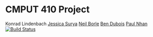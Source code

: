 CMPUT 410 Project
=================

Konrad Lindenbach
[Jessica Surya](<mailto:jsurya@ualberta.ca>)
[Neil Borle](<mailto:nborle@ualberta.ca>)
[Ben Dubois](<mailto:tdubois@ualberta.ca>)
[Paul Nhan](<mailto:pnhan@ualberta.ca>)
[![Build Status](https://travis-ci.org/CMPUT410W15/cmput410-project.svg?branch=master)](https://travis-ci.org/CMPUT410W15/cmput410-project)
